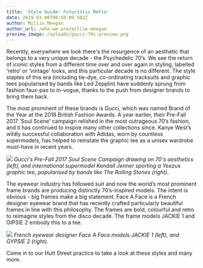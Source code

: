 ```yaml
---
title: 'Style Guide: Futuristic Retro'
date: 2019-03-06T00:58:09.502Z
author: Millie Meegan
author_url: /who-we-are/millie-meegan
preview_image: /uploads/gucci-70s-preview.png
---
```

Recently, everywhere we look there's the resurgence of an aesthetic that belongs to a very unique decade - the Psychedelic 70’s. We see the return of iconic styles from a different time over and over again in styling, labelled ‘retro’ or ‘vintage’ looks, and this particular decade is no different. The style staples of this era (including tie-dye, co-ordinating tracksuits and graphic tees popularised by bands like Led Zepplin) have suddenly sprung from fashion faux-pas to in-vogue, thanks to the push from designer brands to bring them back.

The most prominent of these brands is Gucci, which was named Brand of the Year at the 2018 British Fashion Awards. A year earlier, their Pre-Fall 2017 ‘Soul Scene’ campaign relished in the most outrageous 70’s fashion, and it has continued to inspire many other collections since. Kanye West’s wildly successful collaboration with Adidas, worn by countless supermodels, has helped to reinstate the graphic tee as a unisex wardrobe must-have in recent years.

![](/uploads/gucciandyeezus.jpg)
_Gucci's Pre-Fall 2017 Soul Scene Campaign drawing on 70's aesthetics (left), and international supermodel Kendall Jenner sporting a Yeezus graphic tee, popularised by bands like The Rolling Stones (right)._

The eyewear industry has followed suit and now the world’s most prominent frame brands are producing distinctly 70’s-inspired models. The intent is obvious - big frames make a big statement. Face A Face is a French designer eyewear brand that has recently crafted particularly beautiful frames in line with this philosophy. The frames are bold, colourful and retro to reimagine styles from the disco decade. The frame models JACKIE 1 and GIPSIE 2 embody this to a tee.

![](/uploads/jackie1gipsie2.jpg)
_French eyewear designer Face A Face models JACKIE 1 (left), and GYPSIE 2 (right)._

Come in to our Hutt Street practice to take a look at these styles and many more.
